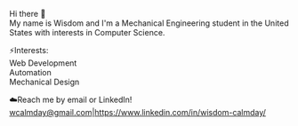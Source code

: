 Hi there 👋<br>
My name is Wisdom and I'm a Mechanical Engineering student in the United States with interests in Computer Science.

⚡Interests:<br>
Web Development<br>
Automation<br>
Mechanical Design<br>

☁️Reach me by email or LinkedIn! wcalmday@gmail.com|https://www.linkedin.com/in/wisdom-calmday/

